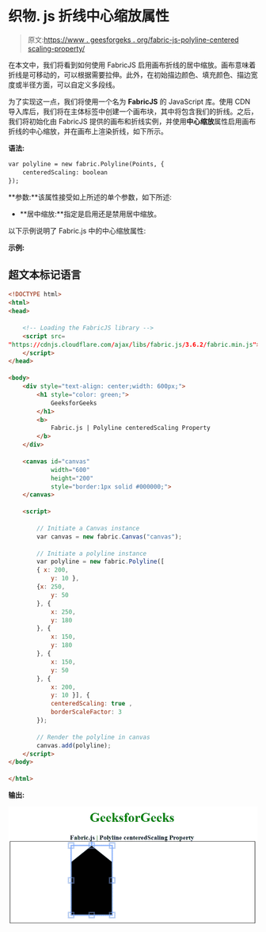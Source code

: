 # 织物. js 折线中心缩放属性

> 原文:[https://www . geesforgeks . org/fabric-js-polyline-centered scaling-property/](https://www.geeksforgeeks.org/fabric-js-polyline-centeredscaling-property/)

在本文中，我们将看到如何使用 FabricJS 启用画布折线的居中缩放。画布意味着折线是可移动的，可以根据需要拉伸。此外，在初始描边颜色、填充颜色、描边宽度或半径方面，可以自定义多段线。

为了实现这一点，我们将使用一个名为 **FabricJS** 的 JavaScript 库。使用 CDN 导入库后，我们将在主体标签中创建一个画布块，其中将包含我们的折线。之后，我们将初始化由 FabricJS 提供的画布和折线实例，并使用**中心缩放**属性启用画布折线的中心缩放，并在画布上渲染折线，如下所示。

**语法:**

```html
var polyline = new fabric.Polyline(Points, {  
    centeredScaling: boolean
});  
```

**参数:**该属性接受如上所述的单个参数，如下所述:

*   **居中缩放:**指定是启用还是禁用居中缩放。

以下示例说明了 Fabric.js 中的中心缩放属性:

**示例:**

## 超文本标记语言

```html
<!DOCTYPE html> 
<html> 
<head> 

    <!-- Loading the FabricJS library -->
    <script src= 
"https://cdnjs.cloudflare.com/ajax/libs/fabric.js/3.6.2/fabric.min.js"> 
    </script> 
</head> 

<body> 
    <div style="text-align: center;width: 600px;"> 
        <h1 style="color: green;"> 
            GeeksforGeeks 
        </h1> 
        <b> 
            Fabric.js | Polyline centeredScaling Property 
        </b> 
    </div> 

    <canvas id="canvas"
            width="600"
            height="200"
            style="border:1px solid #000000;"> 
    </canvas> 

    <script> 

        // Initiate a Canvas instance 
        var canvas = new fabric.Canvas("canvas"); 

        // Initiate a polyline instance 
        var polyline = new fabric.Polyline([ 
        { x: 200, 
            y: 10 }, 
        {x: 250, 
            y: 50 
        }, { 
            x: 250, 
            y: 180 
        }, { 
            x: 150, 
            y: 180 
        }, { 
            x: 150, 
            y: 50 
        }, { 
            x: 200, 
            y: 10 }], { 
            centeredScaling: true ,
            borderScaleFactor: 3 
        }); 

        // Render the polyline in canvas 
        canvas.add(polyline); 
    </script> 
</body> 

</html>
```

**输出:**

![](img/37231ee4e61fbe9af647b953c2d5304e.png)